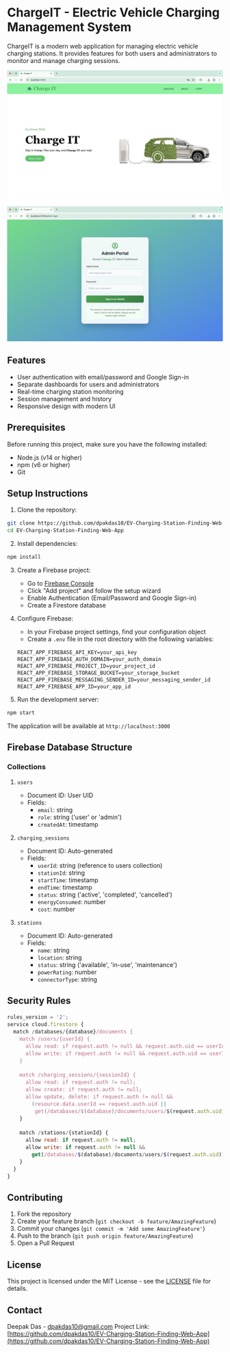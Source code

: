 # ChargeIT - Electric Vehicle Charging Management System

ChargeIT is a modern web application for managing electric vehicle charging stations. It provides features for both users and administrators to monitor and manage charging sessions.

![ChargeIT Landing Page](screenshots/landing_page.png)
![ChargeIT Login Page](screenshots/login_page.png)

## Features

- User authentication with email/password and Google Sign-in
- Separate dashboards for users and administrators
- Real-time charging station monitoring
- Session management and history
- Responsive design with modern UI

## Prerequisites

Before running this project, make sure you have the following installed:
- Node.js (v14 or higher)
- npm (v6 or higher)
- Git

## Setup Instructions

1. Clone the repository:
```bash
git clone https://github.com/dpakdas10/EV-Charging-Station-Finding-Web-App.git
cd EV-Charging-Station-Finding-Web-App
```

2. Install dependencies:
```bash
npm install
```

3. Create a Firebase project:
   - Go to [Firebase Console](https://console.firebase.google.com/)
   - Click "Add project" and follow the setup wizard
   - Enable Authentication (Email/Password and Google Sign-in)
   - Create a Firestore database

4. Configure Firebase:
   - In your Firebase project settings, find your configuration object
   - Create a `.env` file in the root directory with the following variables:
   ```
   REACT_APP_FIREBASE_API_KEY=your_api_key
   REACT_APP_FIREBASE_AUTH_DOMAIN=your_auth_domain
   REACT_APP_FIREBASE_PROJECT_ID=your_project_id
   REACT_APP_FIREBASE_STORAGE_BUCKET=your_storage_bucket
   REACT_APP_FIREBASE_MESSAGING_SENDER_ID=your_messaging_sender_id
   REACT_APP_FIREBASE_APP_ID=your_app_id
   ```

5. Run the development server:
```bash
npm start
```

The application will be available at `http://localhost:3000`

## Firebase Database Structure

### Collections

1. `users`
   - Document ID: User UID
   - Fields:
     - `email`: string
     - `role`: string ('user' or 'admin')
     - `createdAt`: timestamp

2. `charging_sessions`
   - Document ID: Auto-generated
   - Fields:
     - `userId`: string (reference to users collection)
     - `stationId`: string
     - `startTime`: timestamp
     - `endTime`: timestamp
     - `status`: string ('active', 'completed', 'cancelled')
     - `energyConsumed`: number
     - `cost`: number

3. `stations`
   - Document ID: Auto-generated
   - Fields:
     - `name`: string
     - `location`: string
     - `status`: string ('available', 'in-use', 'maintenance')
     - `powerRating`: number
     - `connectorType`: string

## Security Rules

```javascript
rules_version = '2';
service cloud.firestore {
  match /databases/{database}/documents {
    match /users/{userId} {
      allow read: if request.auth != null && request.auth.uid == userId;
      allow write: if request.auth != null && request.auth.uid == userId;
    }
    
    match /charging_sessions/{sessionId} {
      allow read: if request.auth != null;
      allow create: if request.auth != null;
      allow update, delete: if request.auth != null && 
        (resource.data.userId == request.auth.uid || 
         get(/databases/$(database)/documents/users/$(request.auth.uid)).data.role == 'admin');
    }
    
    match /stations/{stationId} {
      allow read: if request.auth != null;
      allow write: if request.auth != null && 
        get(/databases/$(database)/documents/users/$(request.auth.uid)).data.role == 'admin';
    }
  }
}
```

## Contributing

1. Fork the repository
2. Create your feature branch (`git checkout -b feature/AmazingFeature`)
3. Commit your changes (`git commit -m 'Add some AmazingFeature'`)
4. Push to the branch (`git push origin feature/AmazingFeature`)
5. Open a Pull Request

## License

This project is licensed under the MIT License - see the [LICENSE](LICENSE) file for details.

## Contact

Deepak Das - dpakdas10@gmail.com
Project Link: [https://github.com/dpakdas10/EV-Charging-Station-Finding-Web-App](https://github.com/dpakdas10/EV-Charging-Station-Finding-Web-App)
